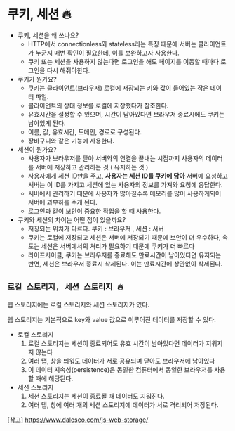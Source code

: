 # 쿠키, 세션 🔥

- 쿠키, 세션을 왜 쓰나요?
    - HTTP에서 connectionless와 stateless라는 특징 때문에 서버는 클라이언트가 누군지 매번 확인이 필요한데, 이를 보완하고자 사용한다.
    - 쿠키 또는 세션을 사용하지 않는다면 로그인을 해도 페이지를 이동할 때마다 로그인을 다시 해줘야한다.
- 쿠키가 뭔가요?
    - 쿠키는 클라이언트(브라우저) 로컬에 저장되는 키와 값이 들어있는 작은 데이터 파일.
    - 클라이언트의 상태 정보를 로컬에 저장했다가 참조한다.
    - 유효시간을 설정할 수 있으며, 시간이 남아있다면 브라우저 종료시에도 쿠키는 남아있게 된다.
    - 이름, 값, 유효시간, 도메인, 경로로 구성된다.
    - 장바구니와 같은 기능에 사용한다.
- 세션이 뭔가요?
    - 사용자가 브라우저를 닫아 서버와의 연결을 끝내는 시점까지 사용자의 데이터를 서버에 저장하고 관리하는 것 ( 유지하는 것 )
    - 사용자에게 세션 ID만을 주고, **사용자는 세션 ID를 쿠키에 담아** 서버에 요청하고 서버는 이 ID를 가지고 세션에 있는 사용자의 정보를 가져와 요청에 응답한다.
    - 서버에서 관리하기 때문에 사용자가 많아질수록 메모리를 많이 사용하게되어 서버에 과부하를 주게 된다.
    - 로그인과 같이 보안이 중요한 작업을 할 때 사용한다.
- 쿠키와 세션의 차이는 어떤 점이 있을까요?
    - 저장되는 위치가 다르다. 쿠키 : 브라우저 , 세션 : 서버
    - 쿠키는 로컬에 저장되고 세션은 서버에 저장되기 때문에 보안이 더 우수하다, 속도는 세션은 서버에서의 처리가 필요하기 때문에 쿠키가 더 빠르다
    - 라이프사이클, 쿠키는 브라우저를 종료해도 만료시간이 남아있다면 유지되는 반면, 세션은 브라우저 종료시 삭제된다. 이는 만료시간에 상관없이 삭제된다.

## `로컬 스토리지, 세션 스토리지 🔥`

웹 스토리지에는 로컬 스토리지와 세션 스토리지가 있다.

웹 스토리지는 기본적으로 key와 value 값으로 이루어진 데이터를 저장할 수 있다.

- 로컬 스토리지
    1. 로컬 스토리지는 세션이 종료되어도 유효 시간이 남아있다면 데이터가 지워지지 않는다
    2. 여러 탭, 창을 띄워도 데이터가 서로 공유되며 닫아도 브라우저에 남아있다
    3. 이 데이터 지속성(persistence)은 동일한 컴퓨터에서 동일한 브라우저를 사용할 때에 해당된다.  
- 세션 스토리지
  1. 세션 스토리지는 세션이 종료될 때 데이터도 지워진다.
  2. 여러 탭, 창에  여러 개의 세션 스토리지에 데이터가 서로 격리되어 저장된다.

[참고] https://www.daleseo.com/js-web-storage/